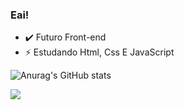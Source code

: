 ### Eai! 
- ✔️ Futuro Front-end
- ⚡ Estudando Html, Css E JavaScript

![Anurag's GitHub stats](https://github-readme-stats.vercel.app/api?username=abdivitor&show_icons=true&theme=transparent)
  
 
  <a href="https://www.linkedin.com/in/abdiel-vitor-076857230/" target="_blank"><img src="https://img.shields.io/badge/-LinkedIn-%230077B5?style=for-the-badge&logo=linkedin&logoColor=white" target="_blank"></a> 
</div>
